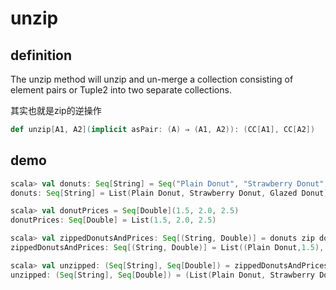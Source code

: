 # unzip

## definition

The unzip method will unzip and un-merge a collection consisting of element pairs or Tuple2 into two separate collections.

其实也就是zip的逆操作

```scala
def unzip[A1, A2](implicit asPair: (A) ⇒ (A1, A2)): (CC[A1], CC[A2])
```

## demo

```scala
scala> val donuts: Seq[String] = Seq("Plain Donut", "Strawberry Donut", "Glazed Donut")
donuts: Seq[String] = List(Plain Donut, Strawberry Donut, Glazed Donut)

scala> val donutPrices = Seq[Double](1.5, 2.0, 2.5)
donutPrices: Seq[Double] = List(1.5, 2.0, 2.5)

scala> val zippedDonutsAndPrices: Seq[(String, Double)] = donuts zip donutPrices
zippedDonutsAndPrices: Seq[(String, Double)] = List((Plain Donut,1.5), (Strawberry Donut,2.0), (Glazed Donut,2.5))

scala> val unzipped: (Seq[String], Seq[Double]) = zippedDonutsAndPrices.unzip
unzipped: (Seq[String], Seq[Double]) = (List(Plain Donut, Strawberry Donut, Glazed Donut),List(1.5, 2.0, 2.5))


```
